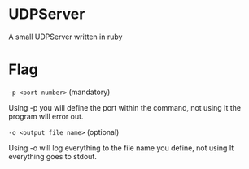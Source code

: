 # UDPServer
A small UDPServer written in ruby 

# Flag
```-p <port number>``` (mandatory)

Using -p you will define the port within the command, not using It the program will error out.

```-o <output file name>``` (optional)

Using -o will log everything to the file name you define, not using It everything goes to stdout.
